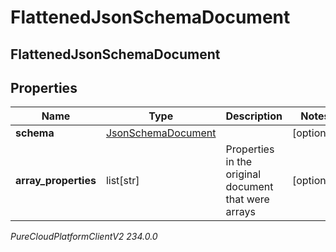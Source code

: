 # FlattenedJsonSchemaDocument

## FlattenedJsonSchemaDocument

## Properties

|Name | Type | Description | Notes|
|------------ | ------------- | ------------- | -------------|
| **schema** | [JsonSchemaDocument](JsonSchemaDocument) |  | [optional] |
| **array_properties** | list[str] | Properties in the original document that were arrays | [optional] |



_PureCloudPlatformClientV2 234.0.0_
